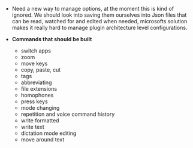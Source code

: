 - Need a new way to manage options, at the moment this is kind of ignored. We should look into saving them ourselves
  into Json files that can be read, watched for and edited when needed, microsofts solution makes it really hard to
  manage plugin architecture level configurations.

- **Commands that should be built**
  - switch apps
  - zoom
  - move keys
  - copy, paste, cut
  - tags
  - abbreviating
  - file extensions
  - homophones
  - press keys
  - mode changing
  - repetition and voice command history
  - write formatted
  - write text
  - dictation mode editing
  - move around text